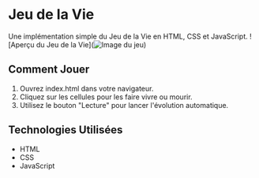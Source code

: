 # Jeu de la Vie

Une implémentation simple du Jeu de la Vie en HTML, CSS et JavaScript.
![Aperçu du Jeu de la Vie](![Image du jeu](<Capture d'écran 2024-01-28 181535.png>))

## Comment Jouer

1. Ouvrez index.html dans votre navigateur.
2. Cliquez sur les cellules pour les faire vivre ou mourir.
3. Utilisez le bouton "Lecture" pour lancer l'évolution automatique.

## Technologies Utilisées

- HTML
- CSS
- JavaScript


